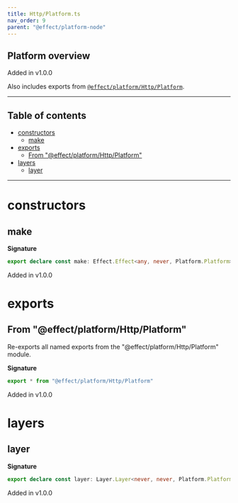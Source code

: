 ```yaml
---
title: Http/Platform.ts
nav_order: 9
parent: "@effect/platform-node"
---
```


## Platform overview

Added in v1.0.0

Also includes exports from [`@effect/platform/Http/Platform`](https://effect-ts.github.io/platform/platform/Http/Platform.ts.html).

---

<h2 class="text-delta">Table of contents</h2>

- [constructors](#constructors)
  - [make](#make)
- [exports](#exports)
  - [From "@effect/platform/Http/Platform"](#from-effectplatformhttpplatform)
- [layers](#layers)
  - [layer](#layer)

---

# constructors

## make

**Signature**

```ts
export declare const make: Effect.Effect<any, never, Platform.Platform>
```

Added in v1.0.0

# exports

## From "@effect/platform/Http/Platform"

Re-exports all named exports from the "@effect/platform/Http/Platform" module.

**Signature**

```ts
export * from "@effect/platform/Http/Platform"
```

Added in v1.0.0

# layers

## layer

**Signature**

```ts
export declare const layer: Layer.Layer<never, never, Platform.Platform>
```

Added in v1.0.0
